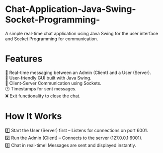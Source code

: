 # Chat-Application-Java-Swing-Socket-Programming-
A simple real-time chat application using Java Swing for the user interface and Socket Programming for communication.

# Features
📢 Real-time messaging between an Admin (Client) and a User (Server). <br>
🎨 User-friendly GUI built with Java Swing. <br>
🔌 Client-Server Communication using Sockets. <br>
🕒 Timestamps for sent messages. <br>
❌ Exit functionality to close the chat.

# How It Works
1️⃣ Start the User (Server) first – Listens for connections on port 6001. <br>
2️⃣ Run the Admin (Client) – Connects to the server (127.0.0.1:6001). <br>
3️⃣ Chat in real-time! Messages are sent and displayed instantly.
